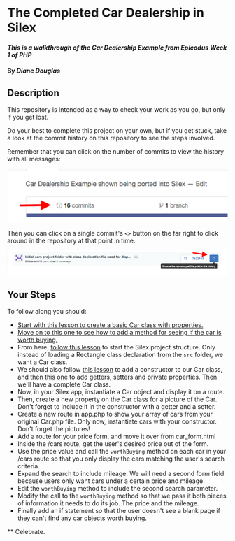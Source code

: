 # The Completed Car Dealership in Silex

#### _This is a walkthrough of the Car Dealership Example from Epicodus Week 1 of PHP_

#### By _**Diane Douglas**_

## Description

This repository is intended as a way to check your work as you go, but only if you get lost. 

Do your best to complete this project on your own, but if you get stuck, take a look at the commit history on this repository to see the steps involved.

Remember that you can click on the number of commits to view the history with all messages:

<img src="commithistory.png">

Then you can click on a single commit's `<>` button on the far right to click around in the repository at that point in time.

<img src="explorecommit.png">

## Your Steps

To follow along you should:

* [Start with this lesson to create a basic Car class with properties.](https://www.learnhowtoprogram.com/php/object-oriented-php-prep/objects-and-properties)
* [Move on to this one to see how to add a method for seeing if the car is worth buying.](https://www.learnhowtoprogram.com/php/object-oriented-php-prep/objects-and-methods-a904a2f4-7df1-4640-95a8-34798b1f8f45)
* From here, [follow this lesson](https://www.learnhowtoprogram.com/php/object-oriented-php/objects-in-silex) to start the Silex project structure. Only instead of loading a Rectangle class declaration from the `src` folder, we want a Car class.
* We should also follow [this lesson](https://www.learnhowtoprogram.com/php/object-oriented-php-prep/constructors-in-php) to add a constructor to our Car class, and then [this one](https://www.learnhowtoprogram.com/php/object-oriented-php-prep/encapsulation-and-visibility-in-php) to add getters, setters and private properties. Then we'll have a complete Car class.
* Now, in your Silex app, instantiate a Car object and display it on a route.
* Then, create a new property on the Car class for a picture of the Car. Don't forget to include it in the constructor with a getter and a setter.
* Create a new route in app.php to show your array of cars from your original Car.php file. Only now, instantiate cars with your constructor. Don't forget the pictures! 
* Add a route for your price form, and move it over from car_form.html
* Inside the /cars route, get the user's desired price out of the form. 
* Use the price value and call the `worthBuying` method on each car in your /cars route so that you only display the cars matching the user's search criteria.
* Expand the search to include mileage. We will need a second form field because users only want cars under a certain price and mileage.
* Edit the `worthBuying` method to include the second search parameter.
* Modify the call to the `worthBuying` method so that we pass it both pieces of information it needs to do its job. The price and the mileage. 
* Finally add an if statement so that the user doesn't see a blank page if they can't find any car objects worth buying.

** Celebrate.
